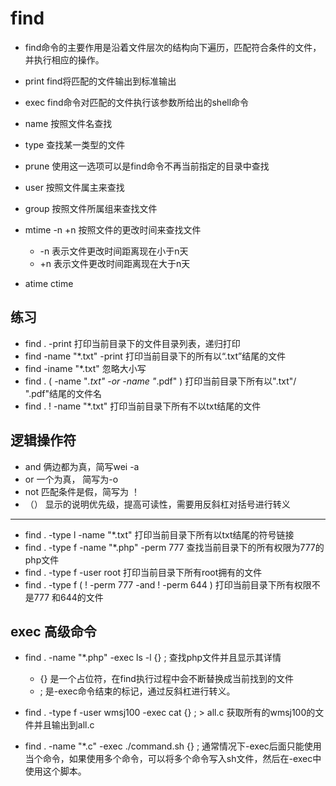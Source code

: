 # find

- find命令的主要作用是沿着文件层次的结构向下遍历，匹配符合条件的文件，并执行相应的操作。

- print find将匹配的文件输出到标准输出
- exec find命令对匹配的文件执行该参数所给出的shell命令
- name 按照文件名查找
- type 查找某一类型的文件
- prune 使用这一选项可以是find命令不再当前指定的目录中查找
- user 按照文件属主来查找
- group 按照文件所属组来查找文件
- mtime -n +n 按照文件的更改时间来查找文件
	- -n 表示文件更改时间距离现在小于n天
	- +n 表示文件更改时间距离现在大于n天
- atime ctime

## 练习

- find . -print 打印当前目录下的文件目录列表，递归打印
- find -name "*.txt" -print 打印当前目录下的所有以“.txt”结尾的文件
- find -iname "*.txt" 忽略大小写
- find . \( -name "*.txt" -or -name "*.pdf" \) 打印当前目录下所有以".txt"/ ".pdf"结尾的文件名
- find . ! -name "*.txt" 打印当前目录下所有不以txt结尾的文件

## 逻辑操作符
- and 俩边都为真，简写wei -a
- or 一个为真， 简写为-o
- not 匹配条件是假，简写为 ！
- （） 显示的说明优先级，提高可读性，需要用反斜杠对括号进行转义

---

- find . -type l -name "*.txt" 打印当前目录下所有以txt结尾的符号链接
- find . -type f -name "*.php" -perm 777 查找当前目录下的所有权限为777的php文件
- find . -type f -user root 打印当前目录下所有root拥有的文件
- find . -type f \( ! -perm 777 -and ! -perm 644 \) 打印当前目录下所有权限不是777 和644的文件

## exec 高级命令
- find . -name "*.php" -exec ls -l {} \; 查找php文件并且显示其详情
	- {} 是一个占位符，在find执行过程中会不断替换成当前找到的文件
	- \; 是-exec命令结束的标记，通过反斜杠进行转义。

- find . -type f -user wmsj100 -exec cat {} \; > all.c 获取所有的wmsj100的文件并且输出到all.c
- find . -name "*.c" -exec ./command.sh {} \; 通常情况下-exec后面只能使用当个命令，如果使用多个命令，可以将多个命令写入sh文件，然后在-exec中使用这个脚本。


